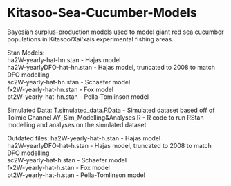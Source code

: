 # Kitasoo-Sea-Cucumber-Models  
Bayesian surplus-production models used to model giant red sea cucumber populations in Kitasoo/Xai'xais experimental fishing areas.  
  
Stan Models:  
ha2W-yearly-hat-hn.stan - Hajas model  
ha2W-yearlyDFO-hat-hn.stan - Hajas model, truncated to 2008 to match DFO modelling  
sc2W-yearly-hat-hn.stan - Schaefer model  
fx2W-yearly-hat-hn.stan - Fox model  
pt2W-yearly-hat-hn.stan - Pella-Tomlinson model  

Simulated Data:
T.simulated_data.RData - Simulated dataset based off of Tolmie Channel
AY_Sim_Modelling&Analyses.R - R code to run RStan modelling and analyses on the simulated dataset

Outdated files:
ha2W-yearly-hat-h.stan - Hajas model  
ha2W-yearlyDFO-hat-h.stan - Hajas model, truncated to 2008 to match DFO modelling  
sc2W-yearly-hat-h.stan - Schaefer model  
fx2W-yearly-hat-h.stan - Fox model  
pt2W-yearly-hat-h.stan - Pella-Tomlinson model  
